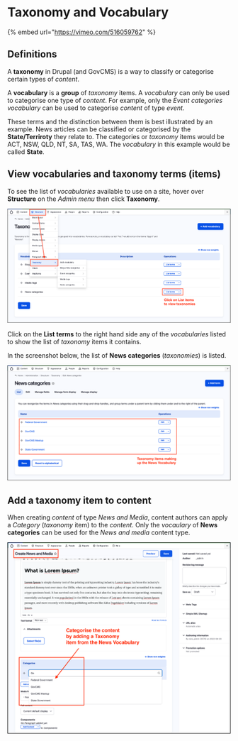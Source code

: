 # Taxonomy and Vocabulary

{% embed url="https://vimeo.com/516059762" %}

## Definitions

A **taxonomy** in Drupal \(and GovCMS\) is a way to classify or categorise certain types of _content_. 

A **vocabulary** is a **group** of _taxonomy_ items. A _vocabulary_ can only be used to categorise one type of _content_. For example, only the _Event categories_ _vocabulary_ can be used to categorise _content_ of type _event_.  

These terms and the distinction between them is best illustrated by an example. News articles can be classified or categorised by the **State/Terriroty** they relate to. The categories or _taxonomy_ items would be ACT, NSW, QLD, NT, SA, TAS, WA. The _vocabulary_ in this example would be called **State**. 

## View vocabularies and taxonomy terms \(items\)

To see the list of _vocabularies_ available to use on a site, hover over **Structure** on the _Admin menu_ then click **Taxonomy**.

![Image of taxonomy menu](../.gitbook/assets/Unit-9-Taxonomy-1.png)

Click on the **List terms** to the right hand side any of the _vocabularies_  listed to show the list of _taxonomy_ items it contains. 

In the screenshot below, the list of **News categories** \(_taxonomies_\) is listed.

![Image of News categories](../.gitbook/assets/Unit-9-Taxonomy-2.png)

## Add a taxonomy item to content

When creating _content_ of type _News and Media_, content authors can apply a _Category_ \(_taxonomy_ item\) to the _content_. Only the _vocaulary_ of **News categories** can be used for the _News and media_ content type.

![Image of adding a category to News](../.gitbook/assets/Unit-9-Taxonomy-3.png)

